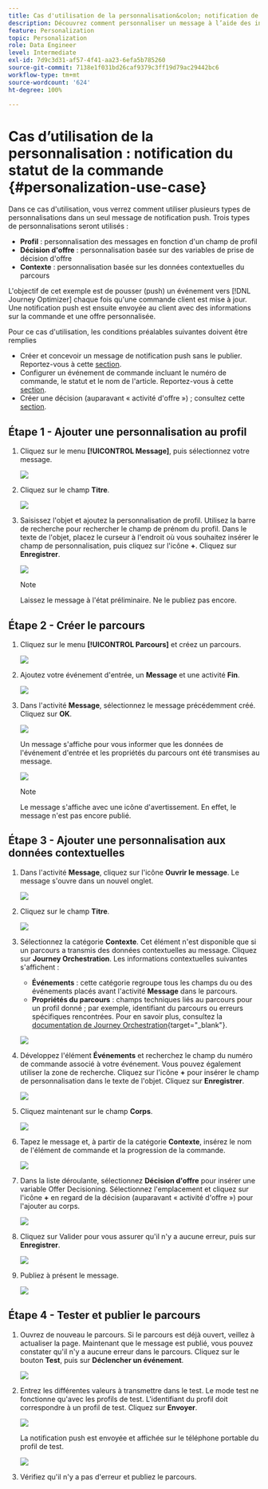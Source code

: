 ```yaml
---
title: Cas d'utilisation de la personnalisation&colon; notification de statut de la commande
description: Découvrez comment personnaliser un message à l’aide des informations de profil, de décision d’offre et de contexte
feature: Personalization
topic: Personalization
role: Data Engineer
level: Intermediate
exl-id: 7d9c3d31-af57-4f41-aa23-6efa5b785260
source-git-commit: 7138e1f031bd26caf9379c3ff19d79ac29442bc6
workflow-type: tm+mt
source-wordcount: '624'
ht-degree: 100%

---
```


# Cas d’utilisation de la personnalisation : notification du statut de la commande {#personalization-use-case}

Dans ce cas d&#39;utilisation, vous verrez comment utiliser plusieurs types de personnalisations dans un seul message de notification push. Trois types de personnalisations seront utilisés :

* **Profil** : personnalisation des messages en fonction d&#39;un champ de profil
* **Décision d&#39;offre** : personnalisation basée sur des variables de prise de décision d&#39;offre
* **Contexte** : personnalisation basée sur les données contextuelles du parcours

L&#39;objectif de cet exemple est de pousser (push) un événement vers [!DNL Journey Optimizer] chaque fois qu&#39;une commande client est mise à jour. Une notification push est ensuite envoyée au client avec des informations sur la commande et une offre personnalisée.

Pour ce cas d&#39;utilisation, les conditions préalables suivantes doivent être remplies 

* Créer et concevoir un message de notification push sans le publier. Reportez-vous à cette [section](../create-message.md).
* Configurer un événement de commande incluant le numéro de commande, le statut et le nom de l&#39;article. Reportez-vous à cette [section](../event/about-events.md).
* Créer une décision (auparavant « activité d&#39;offre ») ; consultez cette [section](../offers/offer-activities/create-offer-activities.md).

## Étape 1 - Ajouter une personnalisation au profil

1. Cliquez sur le menu **[!UICONTROL Message]**, puis sélectionnez votre message.

   ![](assets/perso-uc.png)

1. Cliquez sur le champ **Titre**.

   ![](assets/perso-uc2.png)

1. Saisissez l&#39;objet et ajoutez la personnalisation de profil. Utilisez la barre de recherche pour rechercher le champ de prénom du profil. Dans le texte de l&#39;objet, placez le curseur à l&#39;endroit où vous souhaitez insérer le champ de personnalisation, puis cliquez sur l&#39;icône **+**. Cliquez sur **Enregistrer**.

   ![](assets/perso-uc3.png)

   >[!NOTE]
   >
   >Laissez le message à l&#39;état préliminaire. Ne le publiez pas encore.

## Étape 2 - Créer le parcours

1. Cliquez sur le menu **[!UICONTROL Parcours]** et créez un parcours.

   ![](assets/perso-uc4.png)

1. Ajoutez votre événement d&#39;entrée, un **Message** et une activité **Fin**.

   ![](assets/perso-uc5.png)

1. Dans l&#39;activité **Message**, sélectionnez le message précédemment créé. Cliquez sur **OK**.

   ![](assets/perso-uc6.png)

   Un message s&#39;affiche pour vous informer que les données de l&#39;événement d&#39;entrée et les propriétés du parcours ont été transmises au message.

   ![](assets/perso-uc7.png)

   >[!NOTE]
   >
   >Le message s&#39;affiche avec une icône d&#39;avertissement. En effet, le message n&#39;est pas encore publié.

## Étape 3 - Ajouter une personnalisation aux données contextuelles

1. Dans l&#39;activité **Message**, cliquez sur l&#39;icône **Ouvrir le message**. Le message s&#39;ouvre dans un nouvel onglet.

   ![](assets/perso-uc8.png)

1. Cliquez sur le champ **Titre**.

   ![](assets/perso-uc9.png)

1. Sélectionnez la catégorie **Contexte**. Cet élément n&#39;est disponible que si un parcours a transmis des données contextuelles au message. Cliquez sur **Journey Orchestration**. Les informations contextuelles suivantes s&#39;affichent :

   * **Événements** : cette catégorie regroupe tous les champs du ou des événements placés avant l&#39;activité **Message** dans le parcours.
   * **Propriétés du parcours** : champs techniques liés au parcours pour un profil donné ; par exemple, identifiant du parcours ou erreurs spécifiques rencontrées. Pour en savoir plus, consultez la [documentation de Journey Orchestration](https://experienceleague.adobe.com/docs/journeys/using/building-advanced-conditions-journeys/syntax/journey-properties.html?lang=fr#building-advanced-conditions-journeys){target=&quot;_blank&quot;}.

   ![](assets/perso-uc10.png)

1. Développez l&#39;élément **Événements** et recherchez le champ du numéro de commande associé à votre événement. Vous pouvez également utiliser la zone de recherche. Cliquez sur l&#39;icône **+** pour insérer le champ de personnalisation dans le texte de l&#39;objet. Cliquez sur **Enregistrer**.

   ![](assets/perso-uc11.png)

1. Cliquez maintenant sur le champ **Corps**.

   ![](assets/perso-uc12.png)

1. Tapez le message et, à partir de la catégorie **Contexte**, insérez le nom de l&#39;élément de commande et la progression de la commande.

   ![](assets/perso-uc13.png)

1. Dans la liste déroulante, sélectionnez **Décision d&#39;offre** pour insérer une variable Offer Decisioning. Sélectionnez l&#39;emplacement et cliquez sur l&#39;icône **+** en regard de la décision (auparavant « activité d&#39;offre ») pour l&#39;ajouter au corps.

   ![](assets/perso-uc14.png)

1. Cliquez sur Valider pour vous assurer qu&#39;il n&#39;y a aucune erreur, puis sur **Enregistrer**.

   ![](assets/perso-uc15.png)

1. Publiez à présent le message.

   ![](assets/perso-uc16.png)

## Étape 4 - Tester et publier le parcours

1. Ouvrez de nouveau le parcours. Si le parcours est déjà ouvert, veillez à actualiser la page. Maintenant que le message est publié, vous pouvez constater qu&#39;il n&#39;y a aucune erreur dans le parcours. Cliquez sur le bouton **Test**, puis sur **Déclencher un événement**.

   ![](assets/perso-uc17.png)

1. Entrez les différentes valeurs à transmettre dans le test. Le mode test ne fonctionne qu&#39;avec les profils de test. L&#39;identifiant du profil doit correspondre à un profil de test. Cliquez sur **Envoyer**.

   ![](assets/perso-uc18.png)

   La notification push est envoyée et affichée sur le téléphone portable du profil de test.

   ![](assets/perso-uc19.png)

1. Vérifiez qu&#39;il n&#39;y a pas d&#39;erreur et publiez le parcours.

